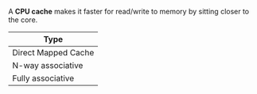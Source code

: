 A **CPU cache** makes it faster for read/write to memory by sitting closer to the core. 

|Type|
|----|
|Direct Mapped Cache|
|N-way associative|
|Fully associative|